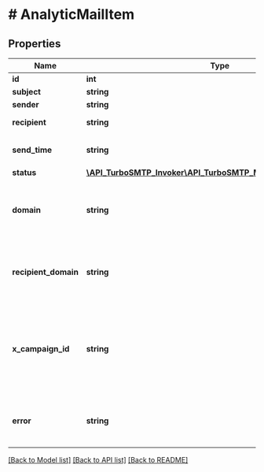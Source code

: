 # # AnalyticMailItem

## Properties

Name | Type | Description | Notes
------------ | ------------- | ------------- | -------------
**id** | **int** | Email Id. | [optional]
**subject** | **string** | Email Subject. | [optional]
**sender** | **string** | Email Sender. | [optional]
**recipient** | **string** | Email Recipient. | [optional]
**send_time** | **string** | Date Time email was sent. | [optional]
**status** | [**\API_TurboSMTP_Invoker\API_TurboSMTP_Model\AnalyticMailStatus**](AnalyticMailStatus.md) |  | [optional]
**domain** | **string** | The portion of the sender´s email address after the \&quot;@\&quot; symbol. | [optional]
**recipient_domain** | **string** | The portion of the recipient´s email address after the \&quot;@\&quot; symbol. | [optional]
**x_campaign_id** | **string** | Value specified in the x_campaign_id custom header to track campaigns specific data. | [optional]
**error** | **string** | Error returned when delivering the email message. | [optional]

[[Back to Model list]](../../README.md#models) [[Back to API list]](../../README.md#endpoints) [[Back to README]](../../README.md)
